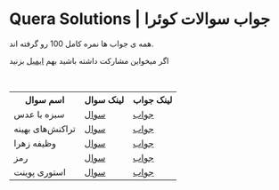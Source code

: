 # Quera Solutions | جواب سوالات کوئرا

<p>همه ی جواب ها نمره کامل 100 رو گرفته اند.</p>
<p>اگر میخواین مشارکت داشته باشید بهم <span><a href="mailto:erfan.rezaei.dev@gmail.com">ایمیل</a></span> بزنید</p>

<br>

<table>
<th>اسم سوال<ht/>
<th>لینک سوال<ht/>
<th>لینک جواب<ht/>

<tr>
<td>سبزه با عدس</td>
<td><a href="https://quera.org/problemset/281769">سوال</td>
<td><a href="https://gist.github.com/ErfanRez/73121c5e46ab45b3ddd4f389d7c0b015">جواب</td>
</tr>
<tr>
<td>تراکنش‌های بهینه</td>
<td><a href="https://quera.org/problemset/272646">سوال</td>
<td><a href="https://gist.github.com/ErfanRez/75c0eb7ed96346aa3afde6b0f7a4aeee">جواب</td>
</tr>
<tr>
<td>وظیفه زهرا</td>
<td><a href="https://quera.org/problemset/275475">سوال</td>
<td><a href="https://gist.github.com/ErfanRez/16d1030e84a465bda95a78670a79fd3c">جواب</td>
</tr>
<tr>
<td>رمز</td>
<td><a href="https://quera.org/problemset/17902">سوال</td>
<td><a href="https://gist.github.com/ErfanRez/c561f59c2abc0cd90ea8d6da60ea5efd">جواب</td>
</tr>
<td>استوری پوینت</td>
<td><a href="https://quera.org/problemset/272645">سوال</td>
<td><a href="https://gist.github.com/ErfanRez/99735d7966ba3ce6c340709d82c710c9">جواب</td>
</tr>

</table>
